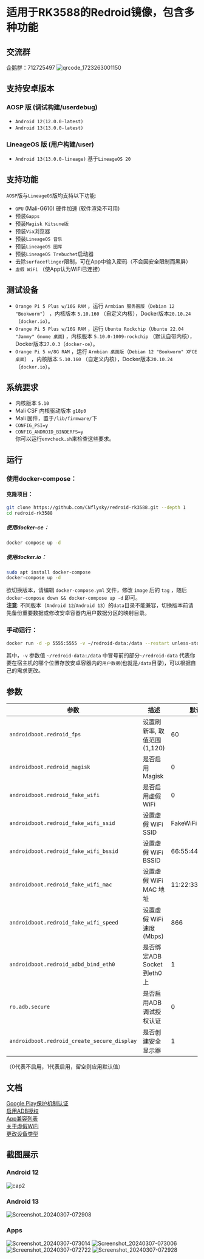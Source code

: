 # 适用于RK3588的Redroid镜像，包含多种功能
## 交流群
企鹅群：712725497
![qrcode_1723263001150](https://github.com/user-attachments/assets/dee81380-831b-4f61-98d9-42e499a9788d)


## 支持安卓版本
### AOSP 版 (调试构建/userdebug)
- `Android 12(12.0.0-latest)`
- `Android 13(13.0.0-latest)`
### LineageOS 版 (用户构建/user)
- `Android 13(13.0.0-lineage)` 基于`LineageOS 20`

## 支持功能
`AOSP`版与`LineageOS`版均支持以下功能:  
- `GPU` (Mali-G610) 硬件加速 (软件渲染不可用)
- 预装`Gapps`  
- 预装`Magisk Kitsune版`
- 预装`Via`浏览器
- 预装`LineageOS 音乐`
- 预装`LineageOS 图库`
- 预装`LineageOS Trebuchet`启动器
- 去除`surfaceflinger`限制，可在App中输入密码（不会因安全限制而黑屏）  
- `虚假 WiFi` （使App认为WiFi已连接）

## 测试设备

- `Orange Pi 5 Plus w/16G RAM` ，运行 `Armbian 服务器版`（`Debian 12 "Bookworm"`） ，内核版本 `5.10.160` （自定义内核），Docker版本`20.10.24`（`docker.io`）。 
- `Orange Pi 5 Plus w/16G RAM` ，运行 `Ubuntu Rockchip`（`Ubuntu 22.04 "Jammy" Gnome 桌面`) ，内核版本 `5.10.0-1009-rockchip` （默认自带内核），Docker版本`27.0.3`（`docker-ce`）。
- `Orange Pi 5 w/8G RAM` ，运行 `Armbian 桌面版`（`Debian 12 "Bookworm" XFCE 桌面`） ，内核版本 `5.10.160` （自定义内核），Docker版本`20.10.24`（`docker.io`）。  

## 系统要求
- 内核版本 `5.10`
- Mali CSF 内核驱动版本 `g18p0`
- Mali 固件，置于`/lib/firmware/`下
- `CONFIG_PSI=y`
- `CONFIG_ANDROID_BINDERFS=y`  
你可以运行`envcheck.sh`来检查这些要求。


## 运行
### 使用docker-compose：

#### 克隆项目：

```bash
git clone https://github.com/CNflysky/redroid-rk3588.git --depth 1
cd redroid-rk3588
```

##### 使用docker-ce：
```bash
docker compose up -d
```
##### 使用docker.io：
```bash
sudo apt install docker-compose
docker-compose up -d
```

欲切换版本，请编辑 `docker-compose.yml` 文件，修改 `image` 后的 `tag` ，随后 `docker-compose down && docker-compose up -d` 即可。  
**注意**: 不同版本（`Android 12`/`Android 13`）的`data`目录不能兼容，切换版本前请先备份重要数据或修改安卓容器内用户数据分区的映射目录。

### 手动运行：
```bash
docker run -d -p 5555:5555 -v ~/redroid-data:/data --restart unless-stopped --name redroid --privileged cnflysky/redroid-rk3588:12.0.0-latest androidboot.redroid_height=1920 androidboot.redroid_width=1080
```

其中，`-v` 参数值 `~/redroid-data:/data` 中冒号前的部分`~/redroid-data` 代表你要在宿主机的哪个位置存放安卓容器内的`用户数据`(也就是`/data`目录)，可以根据自己的需求更改。

## 参数

| 参数 | 描述 | 默认值 | 备注
| --- | --- | --- | --- |
| `androidboot.redroid_fps` | 设置刷新率, 取值范围 (1,120) | 60 | |
| `androidboot.redroid_magisk` | 是否启用 Magisk | 0 | |
| `androidboot.redroid_fake_wifi` | 是否启用虚假 WiFi | 0 | |
| `androidboot.redroid_fake_wifi_ssid` | 设置虚假 WiFi SSID | FakeWiFi | |
| `androidboot.redroid_fake_wifi_bssid` | 设置虚假 WiFi BSSID | 66:55:44:33:22:11 | |
| `androidboot.redroid_fake_wifi_mac` | 设置虚假 WiFi MAC 地址 | 11:22:33:44:55:66 | |
| `androidboot.redroid_fake_wifi_speed` | 设置虚假 WiFi 速度(Mbps) | 866 | |
| `androidboot.redroid_adbd_bind_eth0` | 是否绑定ADB Socket到eth0上 | 1 | |
| `ro.adb.secure` | 是否启用ADB调试授权认证 | 0 | `LineageOS版`默认为1 |
| `androidboot.redroid_create_secure_display` | 是否创建安全显示器 | 1 | 仅`LineageOS版`可用 |


（0代表不启用，1代表启用，留空则应用默认值）

## 文档
[Google Play保护机制认证](https://github.com/CNflysky/redroid-rk3588/wiki/zh:-Google-Play%E4%BF%9D%E6%8A%A4%E6%9C%BA%E5%88%B6%E8%AE%A4%E8%AF%81)  
[启用ADB授权](https://github.com/CNflysky/redroid-rk3588/wiki/zh:-%E5%90%AF%E7%94%A8ADB%E6%8E%88%E6%9D%83)  
[App兼容列表](https://github.com/CNflysky/redroid-rk3588/discussions/8)  
[关于虚假WiFi](https://github.com/CNflysky/redroid-rk3588/wiki/zh:-%E5%85%B3%E4%BA%8E%E8%99%9A%E5%81%87WiFi)  
[更改设备类型](https://github.com/CNflysky/redroid-rk3588/wiki/zh:-%E6%9B%B4%E6%94%B9%E8%AE%BE%E5%A4%87%E7%B1%BB%E5%9E%8B)

## 截图展示

### Android 12
![cap2](https://github.com/CNflysky/redroid-rk3588/assets/48781081/db89bdd0-6193-48c2-83c0-58237a0106bb)
### Android 13
![Screenshot_20240307-072908](https://github.com/CNflysky/redroid-rk3588/assets/48781081/8ebc2954-77c0-4652-916f-b9aeaa5c6878)
### Apps
![Screenshot_20240307-073014](https://github.com/CNflysky/redroid-rk3588/assets/48781081/cff7c070-7060-465c-975a-fba4da3d95c0)
![Screenshot_20240307-073006](https://github.com/CNflysky/redroid-rk3588/assets/48781081/2055090b-aea9-46bc-8564-e000e317b178)
![Screenshot_20240307-072722](https://github.com/CNflysky/redroid-rk3588/assets/48781081/e6edcf4f-a761-47d3-8ce9-1f7d7ca194e8)
![Screenshot_20240307-072928](https://github.com/CNflysky/redroid-rk3588/assets/48781081/ff4fc29a-f3d3-4b8c-99b5-65ab96b28fcd)
